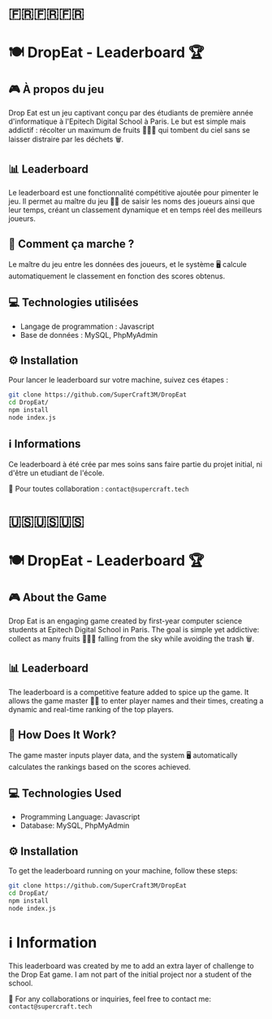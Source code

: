# 🇫🇷🇫🇷🇫🇷

# 🍽️ DropEat - Leaderboard 🏆

## 🎮 À propos du jeu
Drop Eat est un jeu captivant conçu par des étudiants de première année d'informatique à l'Epitech Digital School à Paris. Le but est simple mais addictif : récolter un maximum de fruits 🍎🍌🍇 qui tombent du ciel sans se laisser distraire par les déchets 🗑️.

## 📊 Leaderboard
Le leaderboard est une fonctionnalité compétitive ajoutée pour pimenter le jeu. Il permet au maître du jeu 🧙‍♂️ de saisir les noms des joueurs ainsi que leur temps, créant un classement dynamique et en temps réel des meilleurs joueurs.

## 🤔 Comment ça marche ?
Le maître du jeu entre les données des joueurs, et le système 🖥️ calcule automatiquement le classement en fonction des scores obtenus.

## 💻 Technologies utilisées
- Langage de programmation : Javascript
- Base de données : MySQL, PhpMyAdmin

## ⚙️ Installation

Pour lancer le leaderboard sur votre machine, suivez ces étapes :

```bash
git clone https://github.com/SuperCraft3M/DropEat
cd DropEat/
npm install
node index.js
```

## ℹ Informations
Ce leaderboard à été crée par mes soins sans faire partie du projet initial, ni d'être un etudiant de l'école.

📩 Pour toutes collaboration : `contact@supercraft.tech`




# 🇺🇸🇺🇸🇺🇸

# 🍽️ DropEat - Leaderboard 🏆

## 🎮 About the Game
Drop Eat is an engaging game created by first-year computer science students at Epitech Digital School in Paris. The goal is simple yet addictive: collect as many fruits 🍎🍌🍇 falling from the sky while avoiding the trash 🗑️.

## 📊 Leaderboard
The leaderboard is a competitive feature added to spice up the game. It allows the game master 🧙‍♂️ to enter player names and their times, creating a dynamic and real-time ranking of the top players.

## 🤔 How Does It Work?
The game master inputs player data, and the system 🖥️ automatically calculates the rankings based on the scores achieved.

## 💻 Technologies Used
- Programming Language: Javascript
- Database: MySQL, PhpMyAdmin

## ⚙️ Installation

To get the leaderboard running on your machine, follow these steps:

```bash
git clone https://github.com/SuperCraft3M/DropEat
cd DropEat/
npm install
node index.js
```

# ℹ️ Information
This leaderboard was created by me to add an extra layer of challenge to the Drop Eat game. I am not part of the initial project nor a student of the school.

📩 For any collaborations or inquiries, feel free to contact me: `contact@supercraft.tech`